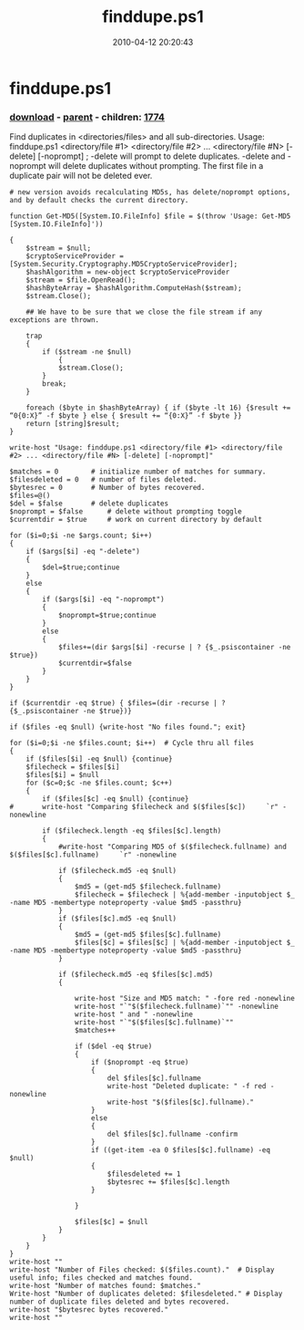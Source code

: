 ﻿---
pid:            1770
poster:         James Gentile
title:          finddupe.ps1
date:           2010-04-12 20:20:43
format:         posh
parent:         1766
parent:         1766
children:       1774
---

# finddupe.ps1

### [download](1770.ps1) - [parent](1766.md) - children: [1774](1774.md)

Find duplicates in <directories/files> and all sub-directories. Usage: finddupe.ps1 <directory/file #1> <directory/file #2> ... <directory/file #N> [-delete] [-noprompt] ; -delete will prompt to delete duplicates. -delete and -noprompt will delete duplicates without prompting. The first file in a duplicate pair will not be deleted ever.

```posh
# new version avoids recalculating MD5s, has delete/noprompt options, and by default checks the current directory.

function Get-MD5([System.IO.FileInfo] $file = $(throw 'Usage: Get-MD5 [System.IO.FileInfo]'))

{
  	$stream = $null;
  	$cryptoServiceProvider = [System.Security.Cryptography.MD5CryptoServiceProvider];
  	$hashAlgorithm = new-object $cryptoServiceProvider
  	$stream = $file.OpenRead();
  	$hashByteArray = $hashAlgorithm.ComputeHash($stream);
  	$stream.Close();

  	## We have to be sure that we close the file stream if any exceptions are thrown.

  	trap
  	{
   		if ($stream -ne $null)
    		{
			$stream.Close();
		}
  		break;
	}	

 	foreach ($byte in $hashByteArray) { if ($byte -lt 16) {$result += “0{0:X}” -f $byte } else { $result += “{0:X}” -f $byte }}
	return [string]$result;
}

write-host "Usage: finddupe.ps1 <directory/file #1> <directory/file #2> ... <directory/file #N> [-delete] [-noprompt]"

$matches = 0     	# initialize number of matches for summary.
$filesdeleted = 0 	# number of files deleted.
$bytesrec = 0 		# Number of bytes recovered.
$files=@()
$del = $false 		# delete duplicates
$noprompt = $false  	# delete without prompting toggle
$currentdir = $true 	# work on current directory by default

for ($i=0;$i -ne $args.count; $i++) 
{ 
	if ($args[$i] -eq "-delete") 
	{
		$del=$true;continue
	} 
	else 
	{ 
		if ($args[$i] -eq "-noprompt") 
		{ 
			$noprompt=$true;continue
		} 
		else 
		{ 
			$files+=(dir $args[$i] -recurse | ? {$_.psiscontainer -ne $true})
			$currentdir=$false
		} 
	} 
}

if ($currentdir -eq $true) { $files=(dir -recurse | ? {$_.psiscontainer -ne $true})}

if ($files -eq $null) {write-host "No files found."; exit}

for ($i=0;$i -ne $files.count; $i++)  # Cycle thru all files
{
	if ($files[$i] -eq $null) {continue}
	$filecheck = $files[$i]
	$files[$i] = $null	
	for ($c=0;$c -ne $files.count; $c++)
	{
		if ($files[$c] -eq $null) {continue}
#		write-host "Comparing $filecheck and $($files[$c])     `r" -nonewline
	
		if ($filecheck.length -eq $files[$c].length)
		{
			#write-host "Comparing MD5 of $($filecheck.fullname) and $($files[$c].fullname)     `r" -nonewline	

			if ($filecheck.md5 -eq $null) 
			{ 
				$md5 = (get-md5 $filecheck.fullname)
				$filecheck = $filecheck | %{add-member -inputobject $_ -name MD5 -membertype noteproperty -value $md5 -passthru}			
			}
			if ($files[$c].md5 -eq $null) 
			{ 
				$md5 = (get-md5 $files[$c].fullname)
				$files[$c] = $files[$c] | %{add-member -inputobject $_ -name MD5 -membertype noteproperty -value $md5 -passthru}				
			}
			
			if ($filecheck.md5 -eq $files[$c].md5) 
			{
				
				write-host "Size and MD5 match: " -fore red -nonewline
				write-host "`"$($filecheck.fullname)`"" -nonewline
				write-host " and " -nonewline
				write-host "`"$($files[$c].fullname)`""
				$matches++
				
				if ($del -eq $true)
				{
					if ($noprompt -eq $true)
					{
						del $files[$c].fullname
						write-host "Deleted duplicate: " -f red -nonewline
						write-host "$($files[$c].fullname)."
					}
					else
					{
						del $files[$c].fullname -confirm
					}
					if ((get-item -ea 0 $files[$c].fullname) -eq $null)
					{
						$filesdeleted += 1
						$bytesrec += $files[$c].length
					}

				}
	
				$files[$c] = $null
			}
		}
	}
}
write-host ""
write-host "Number of Files checked: $($files.count)."	# Display useful info; files checked and matches found.
write-host "Number of matches found: $matches."
Write-host "Number of duplicates deleted: $filesdeleted." # Display number of duplicate files deleted and bytes recovered.
write-host "$bytesrec bytes recovered."	
write-host ""
```
